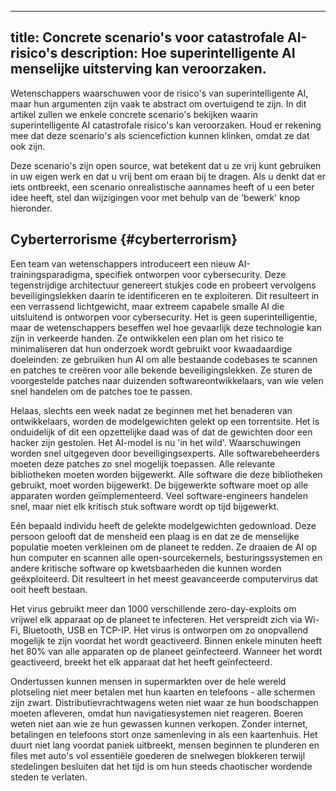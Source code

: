 

---
title: Concrete scenario's voor catastrofale AI-risico's
description: Hoe superintelligente AI menselijke uitsterving kan veroorzaken.
---
Wetenschappers waarschuwen voor de risico's van superintelligente AI, maar hun argumenten zijn vaak te abstract om overtuigend te zijn.
In dit artikel zullen we enkele concrete scenario's bekijken waarin superintelligente AI catastrofale risico's kan veroorzaken.
Houd er rekening mee dat deze scenario's als sciencefiction kunnen klinken, omdat ze dat ook zijn.

Deze scenario's zijn open source, wat betekent dat u ze vrij kunt gebruiken in uw eigen werk en dat u vrij bent om eraan bij te dragen.
Als u denkt dat er iets ontbreekt, een scenario onrealistische aannames heeft of u een beter idee heeft, stel dan wijzigingen voor met behulp van de 'bewerk' knop hieronder.

## Cyberterrorisme {#cyberterrorism}

Een team van wetenschappers introduceert een nieuw AI-trainingsparadigma, specifiek ontworpen voor cybersecurity.
Deze tegenstrijdige architectuur genereert stukjes code en probeert vervolgens beveiligingslekken daarin te identificeren en te exploiteren.
Dit resulteert in een verrassend lichtgewicht, maar extreem capabele smalle AI die uitsluitend is ontworpen voor cybersecurity.
Het is geen superintelligentie, maar de wetenschappers beseffen wel hoe gevaarlijk deze technologie kan zijn in verkeerde handen.
Ze ontwikkelen een plan om het risico te minimaliseren dat hun onderzoek wordt gebruikt voor kwaadaardige doeleinden: ze gebruiken hun AI om alle bestaande codebases te scannen en patches te creëren voor alle bekende beveiligingslekken.
Ze sturen de voorgestelde patches naar duizenden softwareontwikkelaars, van wie velen snel handelen om de patches toe te passen.

Helaas, slechts een week nadat ze beginnen met het benaderen van ontwikkelaars, worden de modelgewichten gelekt op een torrentsite.
Het is onduidelijk of dit een opzettelijke daad was of dat de gewichten door een hacker zijn gestolen.
Het AI-model is nu 'in het wild'.
Waarschuwingen worden snel uitgegeven door beveiligingsexperts.
Alle softwarebeheerders moeten deze patches zo snel mogelijk toepassen.
Alle relevante bibliotheken moeten worden bijgewerkt.
Alle software die deze bibliotheken gebruikt, moet worden bijgewerkt.
De bijgewerkte software moet op alle apparaten worden geïmplementeerd.
Veel software-engineers handelen snel, maar niet elk kritisch stuk software wordt op tijd bijgewerkt.

Eén bepaald individu heeft de gelekte modelgewichten gedownload.
Deze persoon gelooft dat de mensheid een plaag is en dat ze de menselijke populatie moeten verkleinen om de planeet te redden.
Ze draaien de AI op hun computer en scannen alle open-sourcekernels, besturingssystemen en andere kritische software op kwetsbaarheden die kunnen worden geëxploiteerd.
Dit resulteert in het meest geavanceerde computervirus dat ooit heeft bestaan.

Het virus gebruikt meer dan 1000 verschillende zero-day-exploits om vrijwel elk apparaat op de planeet te infecteren.
Het verspreidt zich via Wi-Fi, Bluetooth, USB en TCP-IP.
Het virus is ontworpen om zo onopvallend mogelijk te zijn voordat het wordt geactiveerd.
Binnen enkele minuten heeft het 80% van alle apparaten op de planeet geïnfecteerd.
Wanneer het wordt geactiveerd, breekt het elk apparaat dat het heeft geïnfecteerd.

Ondertussen kunnen mensen in supermarkten over de hele wereld plotseling niet meer betalen met hun kaarten en telefoons - alle schermen zijn zwart.
Distributievrachtwagens weten niet waar ze hun boodschappen moeten afleveren, omdat hun navigatiesystemen niet reageren.
Boeren weten niet aan wie ze hun gewassen kunnen verkopen.
Zonder internet, betalingen en telefoons stort onze samenleving in als een kaartenhuis.
Het duurt niet lang voordat paniek uitbreekt, mensen beginnen te plunderen en files met auto's vol essentiële goederen de snelwegen blokkeren terwijl stedelingen besluiten dat het tijd is om hun steeds chaotischer wordende steden te verlaten.